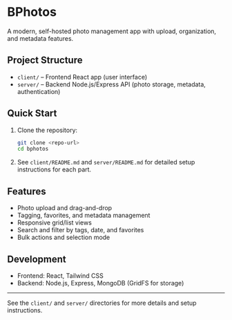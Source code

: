 # BPhotos

A modern, self-hosted photo management app with upload, organization, and metadata features.

## Project Structure

- `client/` – Frontend React app (user interface)
- `server/` – Backend Node.js/Express API (photo storage, metadata, authentication)

## Quick Start

1. Clone the repository:
   ```bash
   git clone <repo-url>
   cd bphotos
   ```
2. See `client/README.md` and `server/README.md` for detailed setup instructions for each part.

## Features
- Photo upload and drag-and-drop
- Tagging, favorites, and metadata management
- Responsive grid/list views
- Search and filter by tags, date, and favorites
- Bulk actions and selection mode

## Development
- Frontend: React, Tailwind CSS
- Backend: Node.js, Express, MongoDB (GridFS for storage)

---
See the `client/` and `server/` directories for more details and setup instructions.

